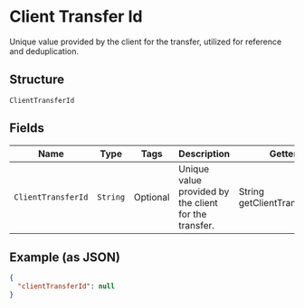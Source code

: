 
# Client Transfer Id

Unique value provided by the client for the transfer, utilized for reference and deduplication.

## Structure

`ClientTransferId`

## Fields

| Name | Type | Tags | Description | Getter | Setter |
|  --- | --- | --- | --- | --- | --- |
| `ClientTransferId` | `String` | Optional | Unique value provided by the client for the transfer. | String getClientTransferId() | setClientTransferId(String clientTransferId) |

## Example (as JSON)

```json
{
  "clientTransferId": null
}
```

